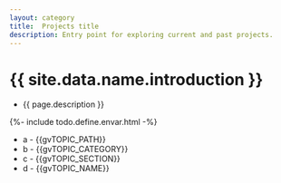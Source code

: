 ```yaml
---
layout: category
title:  Projects title
description: Entry point for exploring current and past projects.
---
```


# {{ site.data.name.introduction }}
- {{ page.description }}

{%- include todo.define.envar.html -%}

- a - {{gvTOPIC_PATH}}
- b - {{gvTOPIC_CATEGORY}}
- c - {{gvTOPIC_SECTION}}
- d - {{gvTOPIC_NAME}}

